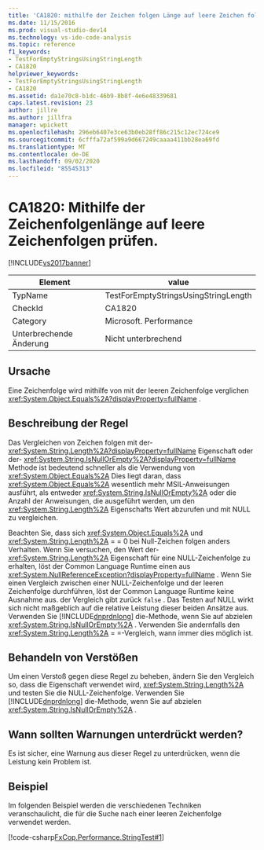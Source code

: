 ```yaml
---
title: 'CA1820: mithilfe der Zeichen folgen Länge auf leere Zeichen folgen testen Microsoft-Dokumentation'
ms.date: 11/15/2016
ms.prod: visual-studio-dev14
ms.technology: vs-ide-code-analysis
ms.topic: reference
f1_keywords:
- TestForEmptyStringsUsingStringLength
- CA1820
helpviewer_keywords:
- TestForEmptyStringsUsingStringLength
- CA1820
ms.assetid: da1e70c8-b1dc-46b9-8b8f-4e6e48339681
caps.latest.revision: 23
author: jillre
ms.author: jillfra
manager: wpickett
ms.openlocfilehash: 296eb6407e3ce63b0eb28ff86c215c12ec724ce9
ms.sourcegitcommit: 6cfffa72af599a9d667249caaaa411bb28ea69fd
ms.translationtype: MT
ms.contentlocale: de-DE
ms.lasthandoff: 09/02/2020
ms.locfileid: "85545313"
---
```

# <a name="ca1820-test-for-empty-strings-using-string-length"></a>CA1820: Mithilfe der Zeichenfolgenlänge auf leere Zeichenfolgen prüfen.
[!INCLUDE[vs2017banner](../includes/vs2017banner.md)]

|Element|value|
|-|-|
|TypName|TestForEmptyStringsUsingStringLength|
|CheckId|CA1820|
|Category|Microsoft. Performance|
|Unterbrechende Änderung|Nicht unterbrechend|

## <a name="cause"></a>Ursache
 Eine Zeichenfolge wird mithilfe von mit der leeren Zeichenfolge verglichen <xref:System.Object.Equals%2A?displayProperty=fullName> .

## <a name="rule-description"></a>Beschreibung der Regel
 Das Vergleichen von Zeichen folgen mit der- <xref:System.String.Length%2A?displayProperty=fullName> Eigenschaft oder der- <xref:System.String.IsNullOrEmpty%2A?displayProperty=fullName> Methode ist bedeutend schneller als die Verwendung von <xref:System.Object.Equals%2A> Dies liegt daran, dass <xref:System.Object.Equals%2A> wesentlich mehr MSIL-Anweisungen ausführt, als entweder <xref:System.String.IsNullOrEmpty%2A> oder die Anzahl der Anweisungen, die ausgeführt werden, um den <xref:System.String.Length%2A> Eigenschafts Wert abzurufen und mit NULL zu vergleichen.

 Beachten Sie, dass sich <xref:System.Object.Equals%2A> und <xref:System.String.Length%2A> = = 0 bei Null-Zeichen folgen anders Verhalten. Wenn Sie versuchen, den Wert der- <xref:System.String.Length%2A> Eigenschaft für eine NULL-Zeichenfolge zu erhalten, löst der Common Language Runtime einen aus <xref:System.NullReferenceException?displayProperty=fullName> . Wenn Sie einen Vergleich zwischen einer NULL-Zeichenfolge und der leeren Zeichenfolge durchführen, löst der Common Language Runtime keine Ausnahme aus. der Vergleich gibt zurück `false` . Das Testen auf NULL wirkt sich nicht maßgeblich auf die relative Leistung dieser beiden Ansätze aus. Verwenden Sie [!INCLUDE[dnprdnlong](../includes/dnprdnlong-md.md)] die-Methode, wenn Sie auf abzielen <xref:System.String.IsNullOrEmpty%2A> . Verwenden Sie andernfalls den <xref:System.String.Length%2A> = =-Vergleich, wann immer dies möglich ist.

## <a name="how-to-fix-violations"></a>Behandeln von Verstößen
 Um einen Verstoß gegen diese Regel zu beheben, ändern Sie den Vergleich so, dass die Eigenschaft verwendet wird, <xref:System.String.Length%2A> und testen Sie die NULL-Zeichenfolge. Verwenden Sie [!INCLUDE[dnprdnlong](../includes/dnprdnlong-md.md)] die-Methode, wenn Sie auf abzielen <xref:System.String.IsNullOrEmpty%2A> .

## <a name="when-to-suppress-warnings"></a>Wann sollten Warnungen unterdrückt werden?
 Es ist sicher, eine Warnung aus dieser Regel zu unterdrücken, wenn die Leistung kein Problem ist.

## <a name="example"></a>Beispiel
 Im folgenden Beispiel werden die verschiedenen Techniken veranschaulicht, die für die Suche nach einer leeren Zeichenfolge verwendet werden.

 [!code-csharp[FxCop.Performance.StringTest#1](../snippets/csharp/VS_Snippets_CodeAnalysis/FxCop.Performance.StringTest/cs/FxCop.Performance.StringTest.cs#1)]
